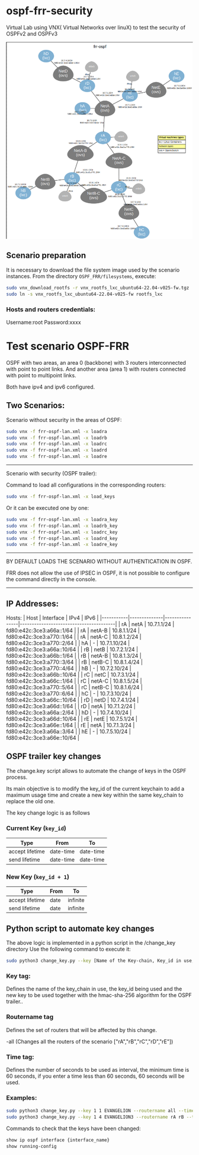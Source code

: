 # ospf-frr-security
Virtual Lab using VNX( Virtual Networks over linuX)  to test the security of OSPFv2 and OSPFv3

![Topology](img/Topologia.png)


## Scenario preparation


It is necessary to download the file system image used by the scenario instances. From the directory `OSPF_FRR/filesystems`, execute:


```bash
sudo vnx_download_rootfs -r vnx_rootfs_lxc_ubuntu64-22.04-v025-fw.tgz
sudo ln -s vnx_rootfs_lxc_ubuntu64-22.04-v025-fw rootfs_lxc
```
### Hosts and routers credentials:

Username:root
Password:xxxx

# Test scenario OSPF-FRR 

OSPF with two areas, an area 0 (backbone) with 3 routers interconnected with point to point links.
And another area (area 1) with routers connected with point to multipoint links.

Both have ipv4 and ipv6 configured.

## Two Scenarios:

Scenario without security in the areas of OSPF:


```bash
sudo vnx -f frr-ospf-lan.xml -x loadra
sudo vnx -f frr-ospf-lan.xml -x loadrb
sudo vnx -f frr-ospf-lan.xml -x loadrc
sudo vnx -f frr-ospf-lan.xml -x loadrd
sudo vnx -f frr-ospf-lan.xml -x loadre
```
-----------------------------------------------------------------------------------------------------------
Scenario with security (OSPF trailer):

Command to load all configurations in the corresponding routers:

```bash
sudo vnx -f frr-ospf-lan.xml -x load_keys
```
Or it can be executed one by one:
```bash
sudo vnx -f frr-ospf-lan.xml -x loadra_key
sudo vnx -f frr-ospf-lan.xml -x loadrb_key
sudo vnx -f frr-ospf-lan.xml -x loadrc_key
sudo vnx -f frr-ospf-lan.xml -x loadrd_key
sudo vnx -f frr-ospf-lan.xml -x loadre_key
```

-----------------------------------------------------------------------------------------------------------
BY DEFAULT LOADS THE SCENARIO WITHOUT AUTHENTICATION IN OSPF.

FRR does not allow the use of IPSEC in OSPF, it is not possible to configure the command directly in the console.


-----------------------------------------------------------------------------------------------------------

## IP Addresses:
Hosts:
| Host      | Interface    | IPv4           | IPv6                                  |
|-----------|--------------|----------------|----------------------------------------|
| rA        | netA         | 10.7.1.1/24    | fd80:e42c:3ce3:a66a::1/64              |
| rA        | netA-B       | 10.8.1.1/24    | fd80:e42c:3ce3:a770::1/64              |
| rA        | netA-C       | 10.8.1.2/24    | fd80:e42c:3ce3:a770::2/64              |
| hA        | -            | 10.7.1.10/24   | fd80:e42c:3ce3:a66a::10/64             |
| rB        | netB         | 10.7.2.1/24    | fd80:e42c:3ce3:a66b::1/64              |
| rB        | netA-B       | 10.8.1.3/24    | fd80:e42c:3ce3:a770::3/64              |
| rB        | netB-C       | 10.8.1.4/24    | fd80:e42c:3ce3:a770::4/64              |
| hB        | -            | 10.7.2.10/24   | fd80:e42c:3ce3:a66b::10/64             |
| rC        | netC         | 10.7.3.1/24    | fd80:e42c:3ce3:a66c::1/64              |
| rC        | netA-C       | 10.8.1.5/24    | fd80:e42c:3ce3:a770::5/64              |
| rC        | netB-C       | 10.8.1.6/24    | fd80:e42c:3ce3:a770::6/64              |
| hC        | -            | 10.7.3.10/24   | fd80:e42c:3ce3:a66c::10/64             |
| rD        | netD         | 10.7.4.1/24    | fd80:e42c:3ce3:a66d::1/64              |
| rD        | netA         | 10.7.1.2/24    | fd80:e42c:3ce3:a66a::2/64              |
| hD        | -            | 10.7.4.10/24   | fd80:e42c:3ce3:a66d::10/64             |
| rE        | netE         | 10.7.5.1/24    | fd80:e42c:3ce3:a66e::1/64              |
| rE        | netA         | 10.7.1.3/24    | fd80:e42c:3ce3:a66a::3/64              |
| hE        | -            | 10.7.5.10/24   | fd80:e42c:3ce3:a66e::10/64             |


## OSPF trailer key changes 

The change.key script allows to automate the change of keys in the OSPF process.

Its main objective is to modify the key_id of the current keychain to add a maximum usage time and create a new key within the same key_chain to replace the old one.


The key change logic is as follows

### Current Key (`key_id`)

| Type             | From        | To          |
|------------------|-------------|-------------|
| accept lifetime  | date-time   | date-time   |
| send lifetime    | date-time   | date-time   |

### New Key (`key_id + 1`)

| Type             | From        | To        |
|------------------|-------------|-----------|
| accept lifetime  | date        | infinite  |
| send lifetime    | date        | infinite  |


## Python script to automate key changes 

The above logic is implemented in a python script in the /change_key directory
Use the following command to execute it:

```bash
sudo python3 change_key.py --key [Name of the Key-chain, Key_id in use, New_Password] --routername [name of the routers] --time {seconds}
```
### Key tag:

Defines the name of the key_chain in use, the key_id being used and the new key to be used together with the hmac-sha-256 algorithm for the OSPF trailer..

### Routername tag

Defines the set of routers that will be affected by this change.

-all (Changes all the routers of the scenario ["rA","rB","rC","rD","rE"])

### Time tag:

Defines the number of seconds to be used as interval, the minimum time is 60 seconds, if you enter a time less than 60 seconds, 60 seconds will be used.

### Examples:

```bash
sudo python3 change_key.py --key 1 1 EVANGELION --routername all --time 10
sudo python3 change_key.py --key 1 4 EVANGELION3 --routername rA rB --time 100
```

Commands to check that the keys have been changed:

```bash
show ip ospf interface {interface_name}
show running-config
```